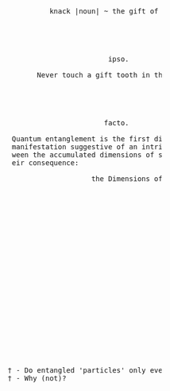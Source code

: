 <pre>










                                 knack |noun| ~ the gift of ability





                                               ipso.

                              Never touch a gift tooth in the cavity.





                                              facto.

                        Quantum entanglement is the firs† discovered reactive
                        manifestation suggestive of an intrinsic overlap be†-
                        ween the accumulated dimensions of spacetime with th-
                        eir consequence: 

                                           the Dimensions of Probability























                       † - Do entangled 'particles' only ever occur in pairs?  
                       † - Why (not)? 

                                                                                                             .
</pre>